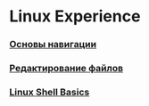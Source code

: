 # Linux Experience

### [Основы навигации](https://github.com/khrykinnv/Linux/blob/main/Navigation%20Basics)

### [Редактирование файлов](https://github.com/khrykinnv/Linux/blob/main/Editing%20Files.md)

### [Linux Shell Basics]()




  
